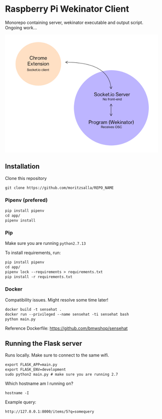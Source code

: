# Raspberry Pi Wekinator Client

Monorepo containing server, wekinator executable and output script. Ongoing work…

![Image](./image.jpg)

## Installation

Clone this repository

```shell
git clone https://github.com/moritzsalla/REPO_NAME
```

### Pipenv (prefered)

```shell
pip install pipenv
cd app/
pipenv install
```

### Pip

Make sure you are running `python2.7.13`

To install requirements, run:

```shell
pip install pipenv
cd app/
pipenv lock --requirements > requirements.txt
pip install -r requirements.txt
```

### Docker

Compatibility issues. Might resolve some time later!

```shell
docker build -t sensehat .
docker run --privileged --name sensehat -ti sensehat bash
python main.py
```

Reference Dockerfile: https://github.com/bmwshop/sensehat

## Running the Flask server

Runs locally. Make sure to connect to the same wifi.

```shell
export FLASK_APP=main.py
export FLASK_ENV=development
sudo python2 main.py # make sure you are running 2.7
```

Which hostname am I running on?

```shell
hostname -I
```

Example query:

```shell
http://127.0.0.1:8000/items/5?q=somequery
```
